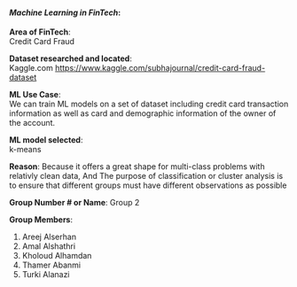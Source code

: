 #### *Machine Learning in FinTech*:  


**Area of FinTech**:  
Credit Card Fraud 

**Dataset researched and located**:  
Kaggle.com
https://www.kaggle.com/subhajournal/credit-card-fraud-dataset

**ML Use Case**:  
We can train ML models on a set of dataset including credit card transaction information as well as card and demographic information of the owner of the account.

**ML model selected**:  
k-means

**Reason**: 
Because it offers a great shape for multi-class problems with relativly clean data,
And The purpose of classification or cluster analysis is to ensure that different groups must have different observations as possible

**Group Number # or Name**: 
Group 2

**Group Members**: 
1. Areej Alserhan
2. Amal Alshathri
3. Kholoud Alhamdan
4. Thamer Abanmi
5. Turki Alanazi
